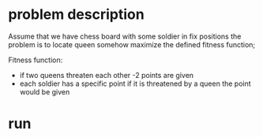 # problem description
Assume that we have chess board with some soldier in fix positions the problem is to locate queen somehow maximize the defined fitness function;

Fitness function:
- if two queens threaten each other -2 points are given
- each soldier has a specific point if it is threatened by a queen the point would be given

# run
